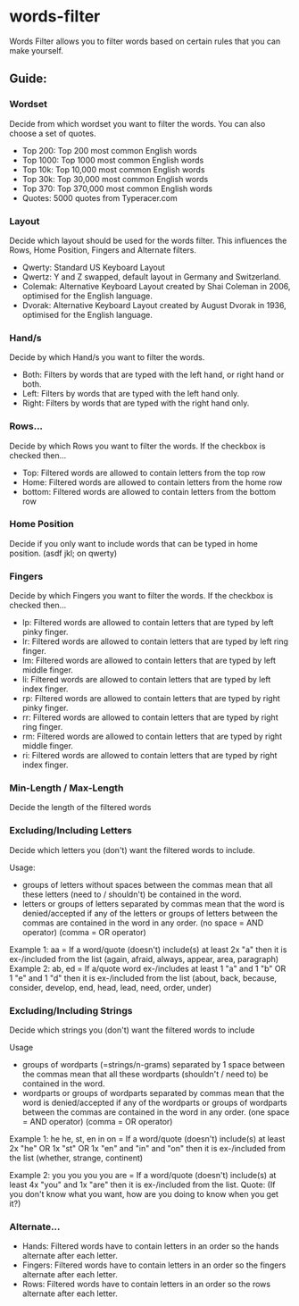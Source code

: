 # words-filter

Words Filter allows you to filter words based on certain rules that you can make yourself.

## Guide:

### Wordset

Decide from which wordset you want to filter the words. You can also choose a set of quotes.
- Top 200: Top 200 most common English words
- Top 1000: Top 1000 most common English words
- Top 10k: Top 10,000 most common English words
- Top 30k: Top 30,000 most common English words
- Top 370: Top 370,000 most common English words
- Quotes: 5000 quotes from Typeracer.com

### Layout

Decide which layout should be used for the words filter. This influences the Rows, Home Position, Fingers and Alternate filters.
- Qwerty: Standard US Keyboard Layout
- Qwertz: Y and Z swapped, default layout in Germany and Switzerland.
- Colemak: Alternative Keyboard Layout created by Shai Coleman in 2006, optimised for the English language.
- Dvorak: Alternative Keyboard Layout created by August Dvorak in 1936, optimised for the English language.

### Hand/s

Decide by which Hand/s you want to filter the words.
- Both: Filters by words that are typed with the left hand, or right hand or both.
- Left: Filters by words that are typed with the left hand only.
- Right: Filters by words that are typed with the right hand only.

### Rows...

Decide by which Rows you want to filter the words.
If the checkbox is checked then...
- Top: Filtered words are allowed to contain letters from the top row
- Home: Filtered words are allowed to contain letters from the home row
- bottom: Filtered words are allowed to contain letters from the bottom row

### Home Position

Decide if you only want to include words that can be typed in home position. (asdf jkl; on qwerty)

### Fingers

Decide by which Fingers you want to filter the words.
If the checkbox is checked then...
- lp: Filtered words are allowed to contain letters that are typed by left pinky finger.
- lr: Filtered words are allowed to contain letters that are typed by left ring finger.
- lm: Filtered words are allowed to contain letters that are typed by left middle finger.
- li: Filtered words are allowed to contain letters that are typed by left index finger.
- rp: Filtered words are allowed to contain letters that are typed by right pinky finger.
- rr: Filtered words are allowed to contain letters that are typed by right ring finger.
- rm: Filtered words are allowed to contain letters that are typed by right middle finger.
- ri: Filtered words are allowed to contain letters that are typed by right index finger.

### Min-Length / Max-Length

Decide the length of the filtered words

### Excluding/Including Letters

Decide which letters you (don't) want the filtered words to include.

Usage:
- groups of letters without spaces between the commas mean that all these letters (need to / shouldn't) be contained in the word.
- letters or groups of letters separated by commas mean that the word is denied/accepted if any of the letters or groups of letters between the commas are contained in the word in any order.
(no space = AND operator)
(comma = OR operator)

Example 1: aa = If a word/quote (doesn't) include(s) at least 2x "a" then it is ex-/included from the list (again, afraid, always, appear, area, paragraph)
Example 2: ab, ed = If a/quote word ex-/includes at least 1 "a" and 1 "b" OR 1 "e" and 1 "d" then it is ex-/included from the list (about, back, because, consider, develop, end, head, lead, need, order, under)

### Excluding/Including Strings

Decide which strings you (don't) want the filtered words to include

Usage
- groups of wordparts (=strings/n-grams) separated by 1 space between the commas mean that all these wordparts (shouldn't / need to) be contained in the word.
- wordparts or groups of wordparts separated by commas mean that the word is denied/accepted if any of the wordparts or groups of wordparts between the commas are contained in the word in any order.
(one space = AND operator)
(comma = OR operator)

Example 1: he he, st, en in on = If a word/quote (doesn't) include(s) at least 2x "he" OR 1x "st" OR 1x "en" and "in" and "on" then it is ex-/included from the list (whether, strange, continent)

Example 2: you you you you are = If a word/quote (doesn't) include(s) at least 4x "you" and 1x "are" then it is ex-/included from the list. Quote: (If you don't know what you want, how are you doing to know when you get it?)

### Alternate...
- Hands: Filtered words have to contain letters in an order so the hands alternate after each letter.
- Fingers: Filtered words have to contain letters in an order so the fingers alternate after each letter.
- Rows: Filtered words have to contain letters in an order so the rows alternate after each letter.
